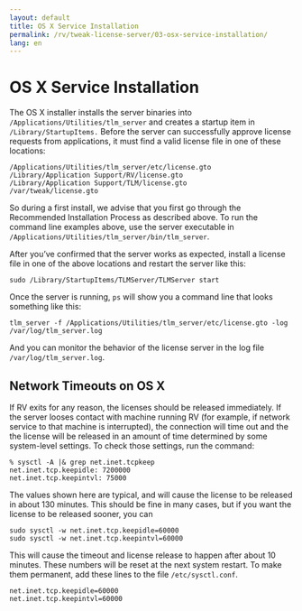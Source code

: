 ```yaml
---
layout: default
title: OS X Service Installation
permalink: /rv/tweak-license-server/03-osx-service-installation/
lang: en
---
```


# OS X Service Installation

The OS X installer installs the server binaries into `/Applications/Utilities/tlm_server` and creates a startup item in `/Library/StartupItems.` Before the server can successfully approve license requests from applications, it must find a valid license file in one of these locations:

```
/Applications/Utilities/tlm_server/etc/license.gto
/Library/Application Support/RV/license.gto
/Library/Application Support/TLM/license.gto
/var/tweak/license.gto
```

So during a first install, we advise that you first go through the Recommended Installation Process as described above. To run the command line examples above, use the server executable in `/Applications/Utilities/tlm_server/bin/tlm_server`.

After you’ve confirmed that the server works as expected, install a license file in one of the above locations and restart the server like this:

```
sudo /Library/StartupItems/TLMServer/TLMServer start
```

Once the server is running, `ps` will show you a command line that looks something like this:

```
tlm_server -f /Applications/Utilities/tlm_server/etc/license.gto -log /var/log/tlm_server.log
```

And you can monitor the behavior of the license server in the log file `/var/log/tlm_server.log`.

## Network Timeouts on OS X

If RV exits for any reason, the licenses should be released immediately. If the server looses contact with machine running RV (for example, if network service to that machine is interrupted), the connection will time out and the the license will be released in an amount of time determined by some system-level settings. To check those settings, run the command:

```
% sysctl -A |& grep net.inet.tcpkeep
net.inet.tcp.keepidle: 7200000
net.inet.tcp.keepintvl: 75000
```

The values shown here are typical, and will cause the license to be released in about 130 minutes. This should be fine in many cases, but if you want the license to be released sooner, you can

```
sudo sysctl -w net.inet.tcp.keepidle=60000
sudo sysctl -w net.inet.tcp.keepintvl=60000
```

This will cause the timeout and license release to happen after about 10 minutes. These numbers will be reset at the next system restart. To make them permanent, add these lines to the file `/etc/sysctl.conf`.

```
net.inet.tcp.keepidle=60000
net.inet.tcp.keepintvl=60000
```
